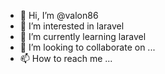 - 👋 Hi, I’m @valon86
- 👀 I’m interested in laravel
- 🌱 I’m currently learning laravel
- 💞️ I’m looking to collaborate on ...
- 📫 How to reach me ...

<!---
valon86/valon86 is a ✨ special ✨ repository because its `README.md` (this file) appears on your GitHub profile.
You can click the Preview link to take a look at your changes.
--->
